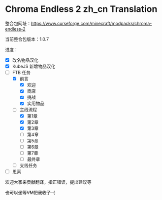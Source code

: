# Chroma Endless 2 zh_cn Translation

整合包网址：https://www.curseforge.com/minecraft/modpacks/chroma-endless-2

当前整合包版本：1.0.7

进度：

- [x] 改名物品汉化
- [x] KubeJS 新增物品汉化
- [ ] FTB 任务
	- [x] 前言
		- [x] 欢迎
		- [x] 商店
		- [x] 挑战
		- [x] 实用物品
	- [ ] 主线流程
		- [x] 第1章
		- [x] 第2章
		- [x] 第3章
		- [ ] 第4章
		- [ ] 第5章
		- [ ] 第6章
		- [ ] 第7章
		- [ ] 最终章
	- [ ] 支线任务
- [ ] 思索

欢迎大家来贡献翻译，指正错误，提出建议等

~~也可以坐等VM把我收了（~~